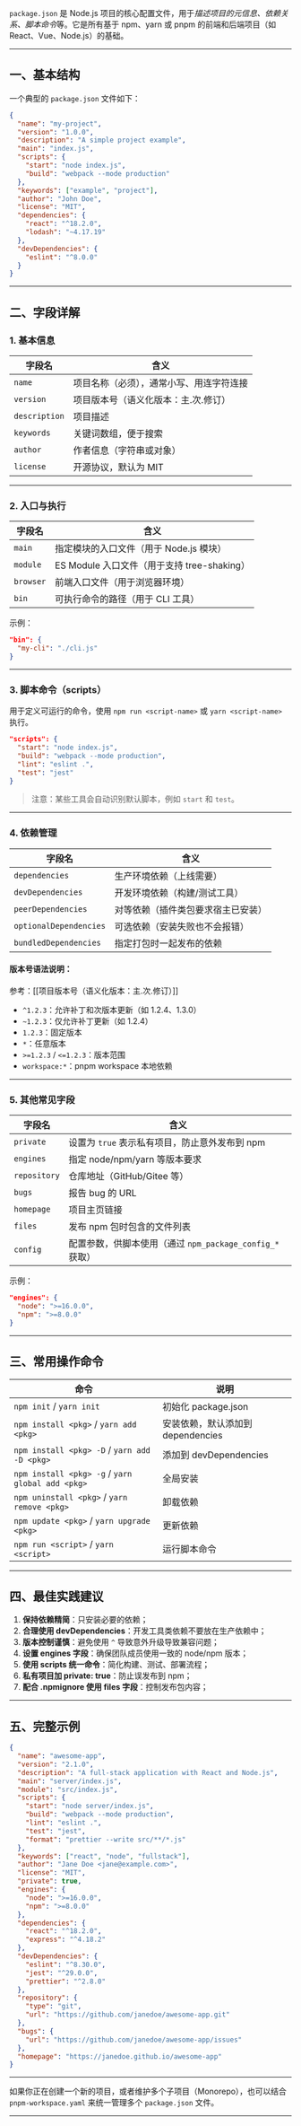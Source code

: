 `package.json` 是 Node.js 项目的核心配置文件，用于*描述项目的元信息、依赖关系、脚本命令*等。它是所有基于 npm、yarn 或 pnpm 的前端和后端项目（如 React、Vue、Node.js）的基础。

---

## 一、基本结构

一个典型的 `package.json` 文件如下：

```json
{
  "name": "my-project",
  "version": "1.0.0",
  "description": "A simple project example",
  "main": "index.js",
  "scripts": {
    "start": "node index.js",
    "build": "webpack --mode production"
  },
  "keywords": ["example", "project"],
  "author": "John Doe",
  "license": "MIT",
  "dependencies": {
    "react": "^18.2.0",
    "lodash": "~4.17.19"
  },
  "devDependencies": {
    "eslint": "^8.0.0"
  }
}
```

---

## 二、字段详解

### 1. 基本信息

| 字段名           | 含义                   |
| ------------- | -------------------- |
| `name`        | 项目名称（必须），通常小写、用连字符连接 |
| `version`     | 项目版本号（语义化版本：主.次.修订）  |
| `description` | 项目描述                 |
| `keywords`    | 关键词数组，便于搜索           |
| `author`      | 作者信息（字符串或对象）         |
| `license`     | 开源协议，默认为 MIT         |

---

### 2. 入口与执行

| 字段名        | 含义 |
|---------------|------|
| `main`        | 指定模块的入口文件（用于 Node.js 模块） |
| `module`      | ES Module 入口文件（用于支持 tree-shaking） |
| `browser`     | 前端入口文件（用于浏览器环境） |
| `bin`         | 可执行命令的路径（用于 CLI 工具） |

示例：
```json
"bin": {
  "my-cli": "./cli.js"
}
```

---

### 3. 脚本命令（scripts）

用于定义可运行的命令，使用 `npm run <script-name>` 或 `yarn <script-name>` 执行。

```json
"scripts": {
  "start": "node index.js",
  "build": "webpack --mode production",
  "lint": "eslint .",
  "test": "jest"
}
```

> 注意：某些工具会自动识别默认脚本，例如 `start` 和 `test`。

---

### 4. 依赖管理

| 字段名           | 含义 |
|------------------|------|
| `dependencies`   | 生产环境依赖（上线需要） |
| `devDependencies`| 开发环境依赖（构建/测试工具） |
| `peerDependencies`| 对等依赖（插件类包要求宿主已安装） |
| `optionalDependencies`| 可选依赖（安装失败也不会报错） |
| `bundledDependencies`| 指定打包时一起发布的依赖 |

#### 版本号语法说明：
参考：[[项目版本号（语义化版本：主.次.修订）]]

- `^1.2.3`：允许补丁和次版本更新（如 1.2.4、1.3.0）
- `~1.2.3`：仅允许补丁更新（如 1.2.4）
- `1.2.3`：固定版本
- `*`：任意版本
- `>=1.2.3` / `<=1.2.3`：版本范围
- `workspace:*`：pnpm workspace 本地依赖

---

### 5. 其他常见字段

| 字段名             | 含义 |
|--------------------|------|
| `private`          | 设置为 `true` 表示私有项目，防止意外发布到 npm |
| `engines`          | 指定 node/npm/yarn 等版本要求 |
| `repository`       | 仓库地址（GitHub/Gitee 等） |
| `bugs`             | 报告 bug 的 URL |
| `homepage`         | 项目主页链接 |
| `files`            | 发布 npm 包时包含的文件列表 |
| `config`           | 配置参数，供脚本使用（通过 `npm_package_config_*` 获取） |

示例：
```json
"engines": {
  "node": ">=16.0.0",
  "npm": ">=8.0.0"
}
```

---

## 三、常用操作命令

| 命令 | 说明 |
|------|------|
| `npm init` / `yarn init` | 初始化 package.json |
| `npm install <pkg>` / `yarn add <pkg>` | 安装依赖，默认添加到 dependencies |
| `npm install <pkg> -D` / `yarn add -D <pkg>` | 添加到 devDependencies |
| `npm install <pkg> -g` / `yarn global add <pkg>` | 全局安装 |
| `npm uninstall <pkg>` / `yarn remove <pkg>` | 卸载依赖 |
| `npm update <pkg>` / `yarn upgrade <pkg>` | 更新依赖 |
| `npm run <script>` / `yarn <script>` | 运行脚本命令 |

---

## 四、最佳实践建议

1. **保持依赖精简**：只安装必要的依赖；
2. **合理使用 devDependencies**：开发工具类依赖不要放在生产依赖中；
3. **版本控制谨慎**：避免使用 `^` 导致意外升级导致兼容问题；
4. **设置 engines 字段**：确保团队成员使用一致的 node/npm 版本；
5. **使用 scripts 统一命令**：简化构建、测试、部署流程；
6. **私有项目加 private: true**：防止误发布到 npm；
7. **配合 .npmignore 使用 files 字段**：控制发布包内容；

---

## 五、完整示例

```json
{
  "name": "awesome-app",
  "version": "2.1.0",
  "description": "A full-stack application with React and Node.js",
  "main": "server/index.js",
  "module": "src/index.js",
  "scripts": {
    "start": "node server/index.js",
    "build": "webpack --mode production",
    "lint": "eslint .",
    "test": "jest",
    "format": "prettier --write src/**/*.js"
  },
  "keywords": ["react", "node", "fullstack"],
  "author": "Jane Doe <jane@example.com>",
  "license": "MIT",
  "private": true,
  "engines": {
    "node": ">=16.0.0",
    "npm": ">=8.0.0"
  },
  "dependencies": {
    "react": "^18.2.0",
    "express": "^4.18.2"
  },
  "devDependencies": {
    "eslint": "^8.30.0",
    "jest": "^29.0.0",
    "prettier": "^2.8.0"
  },
  "repository": {
    "type": "git",
    "url": "https://github.com/janedoe/awesome-app.git"
  },
  "bugs": {
    "url": "https://github.com/janedoe/awesome-app/issues"
  },
  "homepage": "https://janedoe.github.io/awesome-app"
}
```

---

如果你正在创建一个新的项目，或者维护多个子项目（Monorepo），也可以结合 `pnpm-workspace.yaml` 来统一管理多个 `package.json` 文件。

---


